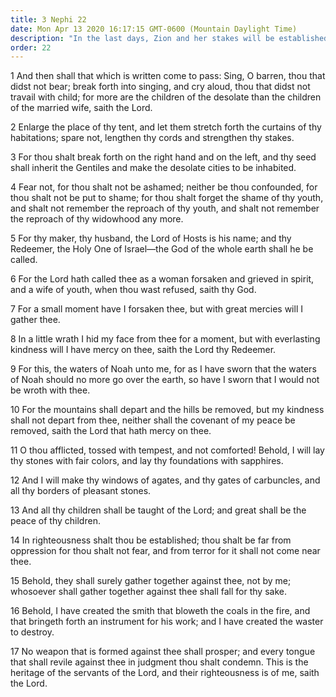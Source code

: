```yaml
---
title: 3 Nephi 22
date: Mon Apr 13 2020 16:17:15 GMT-0600 (Mountain Daylight Time)
description: "In the last days, Zion and her stakes will be established, and Israel will be gathered in mercy and tenderness—They will triumph—Compare Isaiah 54. About A.D. 34."
order: 22
---
```


1 And then shall that which is written come to pass: Sing, O barren, thou that didst not bear; break forth into singing, and cry aloud, thou that didst not travail with child; for more are the children of the desolate than the children of the married wife, saith the Lord.

2 Enlarge the place of thy tent, and let them stretch forth the curtains of thy habitations; spare not, lengthen thy cords and strengthen thy stakes.

3 For thou shalt break forth on the right hand and on the left, and thy seed shall inherit the Gentiles and make the desolate cities to be inhabited.

4 Fear not, for thou shalt not be ashamed; neither be thou confounded, for thou shalt not be put to shame; for thou shalt forget the shame of thy youth, and shalt not remember the reproach of thy youth, and shalt not remember the reproach of thy widowhood any more.

5 For thy maker, thy husband, the Lord of Hosts is his name; and thy Redeemer, the Holy One of Israel—the God of the whole earth shall he be called.

6 For the Lord hath called thee as a woman forsaken and grieved in spirit, and a wife of youth, when thou wast refused, saith thy God.

7 For a small moment have I forsaken thee, but with great mercies will I gather thee.

8 In a little wrath I hid my face from thee for a moment, but with everlasting kindness will I have mercy on thee, saith the Lord thy Redeemer.

9 For this, the waters of Noah unto me, for as I have sworn that the waters of Noah should no more go over the earth, so have I sworn that I would not be wroth with thee.

10 For the mountains shall depart and the hills be removed, but my kindness shall not depart from thee, neither shall the covenant of my peace be removed, saith the Lord that hath mercy on thee.

11 O thou afflicted, tossed with tempest, and not comforted! Behold, I will lay thy stones with fair colors, and lay thy foundations with sapphires.

12 And I will make thy windows of agates, and thy gates of carbuncles, and all thy borders of pleasant stones.

13 And all thy children shall be taught of the Lord; and great shall be the peace of thy children.

14 In righteousness shalt thou be established; thou shalt be far from oppression for thou shalt not fear, and from terror for it shall not come near thee.

15 Behold, they shall surely gather together against thee, not by me; whosoever shall gather together against thee shall fall for thy sake.

16 Behold, I have created the smith that bloweth the coals in the fire, and that bringeth forth an instrument for his work; and I have created the waster to destroy.

17 No weapon that is formed against thee shall prosper; and every tongue that shall revile against thee in judgment thou shalt condemn. This is the heritage of the servants of the Lord, and their righteousness is of me, saith the Lord.
